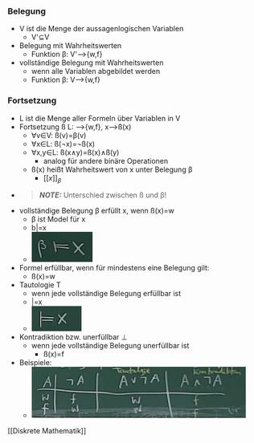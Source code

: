 ### Belegung
+ V ist die Menge der aussagenlogischen Variablen
	+ V'⊆V
+ Belegung mit Wahrheitswerten
	+ Funktion β: V'-->{w,f}
+ vollständige Belegung mit Wahrheitswerten
	+ wenn alle Variablen abgebildet werden
	+ Funktion β: V-->{w,f}


### Fortsetzung
+ L ist die Menge aller Formeln über Variablen in V
+ Fortsetzung ß  L: -->{w,f}, x-->ß(x)
	+ ∀v∈V: ß(v)=β(v)
	+ ∀x∈L: ß(¬x)=¬ß(x)
	+ ∀x,y∈L: ß(x∧y)=ß(x)∧ß(y)
		+ analog für andere binäre Operationen
	+ ß(x) heißt Wahrheitswert von x unter Belegung β
		+ $[[x]]_β$
+ > **_NOTE:_** Unterschied zwischen ß und β!
+ vollständige Belegung β erfüllt x, wenn ß(x)=w
	+ β ist Model für x
	+ b|=x
	+ ![](Pasted%20image%2020220401141438.png)
+ Formel erfüllbar, wenn für mindestens eine Belegung gilt:
	+ ß(x)=w
+ Tautologie T 
	+ wenn jede vollständige Belegung erfüllbar ist
	+ |=x
	+ ![](Pasted%20image%2020220401142028.png)
+ Kontradiktion bzw. unerfüllbar ⊥
	+ wenn jede vollständige Belegung unerfüllbar ist
		+ ß(x)=f
+ Beispiele:
	+ ![](Pasted%20image%2020220401142240.png)

[[Diskrete Mathematik]]